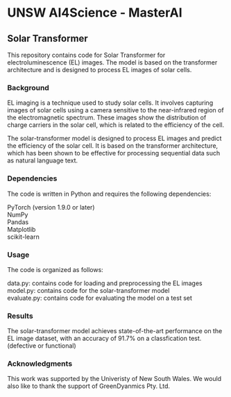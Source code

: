 # UNSW AI4Science - MasterAI
##  Solar Transformer

This repository contains code for Solar Transformer for electroluminescence (EL) images. The model is based on the transformer architecture and is designed to process EL images of solar cells. 

### Background

EL imaging is a technique used to study solar cells. It involves capturing images of solar cells using a camera sensitive to the near-infrared region of the electromagnetic spectrum. These images show the distribution of charge carriers in the solar cell, which is related to the efficiency of the cell.

The solar-transformer model is designed to process EL images and predict the efficiency of the solar cell. It is based on the transformer architecture, which has been shown to be effective for processing sequential data such as natural language text.

### Dependencies

The code is written in Python and requires the following dependencies:

PyTorch (version 1.9.0 or later)  
NumPy  
Pandas  
Matplotlib  
scikit-learn  

### Usage  

The code is organized as follows:

data.py: contains code for loading and preprocessing the EL images  
model.py: contains code for the solar-transformer model  
evaluate.py: contains code for evaluating the model on a test set  

### Results

The solar-transformer model achieves state-of-the-art performance on the EL image dataset, with an accuracy of 91.7% on a classfication test. (defective or functional)

### Acknowledgments

This work was supported by the Univeristy of New South Wales. We would also like to thank the support of GreenDyanmics Pty. Ltd.
